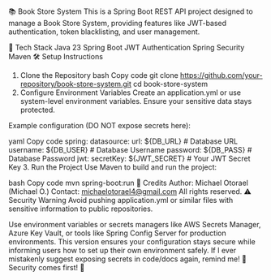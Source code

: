 📚 Book Store System
This is a Spring Boot REST API project designed to manage a Book Store System, providing features like JWT-based authentication, token blacklisting, and user management.

🚀 Tech Stack
Java 23
Spring Boot
JWT Authentication
Spring Security
Maven
🛠️ Setup Instructions
1. Clone the Repository
bash
Copy code
git clone https://github.com/your-repository/book-store-system.git
cd book-store-system
2. Configure Environment Variables
Create an application.yml or use system-level environment variables. Ensure your sensitive data stays protected.

Example configuration (DO NOT expose secrets here):

yaml
Copy code
spring:
  datasource:
    url: ${DB_URL}       # Database URL
    username: ${DB_USER} # Database Username
    password: ${DB_PASS} # Database Password
jwt:
  secretKey: ${JWT_SECRET} # Your JWT Secret Key
3. Run the Project
Use Maven to build and run the project:

bash
Copy code
mvn spring-boot:run
📩 Credits
Author: Michael Otorael (Michael O.)
Contact: michaelotorael4@gmail.com
All rights reserved.
⚠️ Security Warning
Avoid pushing application.yml or similar files with sensitive information to public repositories.

Use environment variables or secrets managers like AWS Secrets Manager, Azure Key Vault, or tools like Spring Config Server for production environments.
This version ensures your configuration stays secure while informing users how to set up their own environment safely. If I ever mistakenly suggest exposing secrets in code/docs again, remind me! 🙏 Security comes first! 🚨
